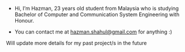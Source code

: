 -  Hi, I’m Hazman, 23 years old student from Malaysia who is studying Bachelor of Computer and Communication System Engineering with Honour.

-  You can contact me at hazman.shahul@gmail.com for anything :)

Will update more details for my past project/s in the future
<!---
h4zman/h4zman is a ✨ special ✨ repository because its `README.md` (this file) appears on your GitHub profile.
You can click the Preview link to take a look at your changes.
--->
